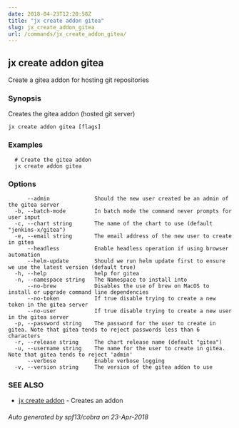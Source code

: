```yaml
---
date: 2018-04-23T12:20:58Z
title: "jx create addon gitea"
slug: jx_create_addon_gitea
url: /commands/jx_create_addon_gitea/
---
```

## jx create addon gitea

Create a gitea addon for hosting git repositories

### Synopsis

Creates the gitea addon (hosted git server)

```
jx create addon gitea [flags]
```

### Examples

```
  # Create the gitea addon
  jx create addon gitea
```

### Options

```
      --admin              Should the new user created be an admin of the gitea server
  -b, --batch-mode         In batch mode the command never prompts for user input
  -c, --chart string       The name of the chart to use (default "jenkins-x/gitea")
  -e, --email string       The email address of the new user to create in gitea
      --headless           Enable headless operation if using browser automation
      --helm-update        Should we run helm update first to ensure we use the latest version (default true)
  -h, --help               help for gitea
  -n, --namespace string   The Namespace to install into
      --no-brew            Disables the use of brew on MacOS to install or upgrade command line dependencies
      --no-token           If true disable trying to create a new token in the gitea server
      --no-user            If true disable trying to create a new user in the gitea server
  -p, --password string    The password for the user to create in gitea. Note that gitea tends to reject passwords less than 6 characters
  -r, --release string     The chart release name (default "gitea")
  -u, --username string    The name for the user to create in gitea. Note that gitea tends to reject 'admin'
      --verbose            Enable verbose logging
  -v, --version string     The version of the gitea addon to use
```

### SEE ALSO

* [jx create addon](/commands/jx_create_addon/)	 - Creates an addon

###### Auto generated by spf13/cobra on 23-Apr-2018
